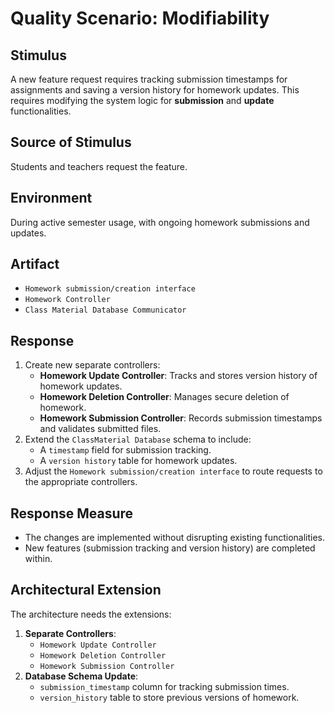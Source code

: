 # Quality Scenario: Modifiability

## **Stimulus**
A new feature request requires tracking submission timestamps for assignments and saving a version history for homework updates. This requires modifying the system logic for **submission** and **update** functionalities.

## **Source of Stimulus**
Students and teachers request the feature.

## **Environment**
During active semester usage, with ongoing homework submissions and updates.

## **Artifact**
- `Homework submission/creation interface`
- `Homework Controller`
- `Class Material Database Communicator`

## **Response**
1. Create new separate controllers:
   - **Homework Update Controller**: Tracks and stores version history of homework updates.
   - **Homework Deletion Controller**: Manages secure deletion of homework.
   - **Homework Submission Controller**: Records submission timestamps and validates submitted files.
2. Extend the `ClassMaterial Database` schema to include:
   - A `timestamp` field for submission tracking.
   - A `version history` table for homework updates.
3. Adjust the `Homework submission/creation interface` to route requests to the appropriate controllers.

## **Response Measure**
- The changes are implemented without disrupting existing functionalities.
- New features (submission tracking and version history) are completed within.

## **Architectural Extension**
The architecture needs the extensions:
1. **Separate Controllers**:
     - `Homework Update Controller`
     - `Homework Deletion Controller`
     - `Homework Submission Controller`
2. **Database Schema Update**:
   - `submission_timestamp` column for tracking submission times.
   - `version_history` table to store previous versions of homework.

